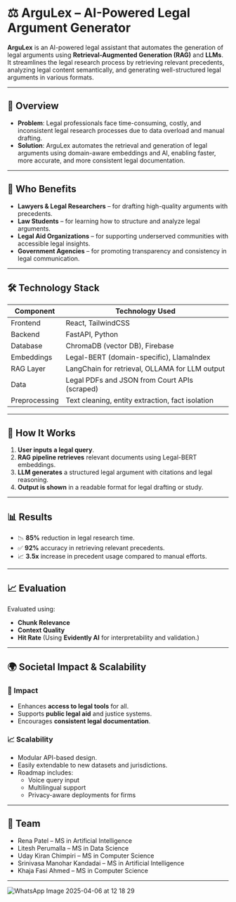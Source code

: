 # ⚖️ ArguLex – AI-Powered Legal Argument Generator

**ArguLex** is an AI-powered legal assistant that automates the generation of legal arguments using **Retrieval-Augmented Generation (RAG)** and **LLMs**. It streamlines the legal research process by retrieving relevant precedents, analyzing legal content semantically, and generating well-structured legal arguments in various formats.

---

## 📌 Overview

- **Problem**: Legal professionals face time-consuming, costly, and inconsistent legal research processes due to data overload and manual drafting.
- **Solution**: ArguLex automates the retrieval and generation of legal arguments using domain-aware embeddings and AI, enabling faster, more accurate, and more consistent legal documentation.

---

## 🎯 Who Benefits

- **Lawyers & Legal Researchers** – for drafting high-quality arguments with precedents.
- **Law Students** – for learning how to structure and analyze legal arguments.
- **Legal Aid Organizations** – for supporting underserved communities with accessible legal insights.
- **Government Agencies** – for promoting transparency and consistency in legal communication.

---

## 🛠 Technology Stack

| Component   | Technology Used                                      |
|------------|-------------------------------------------------------|
| Frontend   | React, TailwindCSS                                    |
| Backend    | FastAPI, Python                                       |
| Database   | ChromaDB (vector DB), Firebase                        |
| Embeddings | Legal-BERT (domain-specific), LlamaIndex              |
| RAG Layer  | LangChain for retrieval, OLLAMA for LLM output        |
| Data       | Legal PDFs and JSON from Court APIs (scraped)         |
| Preprocessing | Text cleaning, entity extraction, fact isolation |

---

## 🔄 How It Works

1. **User inputs a legal query**.
2. **RAG pipeline retrieves** relevant documents using Legal-BERT embeddings.
3. **LLM generates** a structured legal argument with citations and legal reasoning.
4. **Output is shown** in a readable format for legal drafting or study.

---

## 📊 Results

- 📉 **85%** reduction in legal research time.
- ✅ **92%** accuracy in retrieving relevant precedents.
- 📈 **3.5x** increase in precedent usage compared to manual efforts.

---

## 📈 Evaluation

Evaluated using:
- **Chunk Relevance**
- **Context Quality**
- **Hit Rate**
(Using **Evidently AI** for interpretability and validation.)

---

## 🌍 Societal Impact & Scalability

### 📣 Impact
- Enhances **access to legal tools** for all.
- Supports **public legal aid** and justice systems.
- Encourages **consistent legal documentation**.

### 📈 Scalability
- Modular API-based design.
- Easily extendable to new datasets and jurisdictions.
- Roadmap includes:
  - Voice query input
  - Multilingual support
  - Privacy-aware deployments for firms

---

## 👥 Team

- Rena Patel – MS in Artificial Intelligence  
- Litesh Perumalla – MS in Data Science  
- Uday Kiran Chimpiri – MS in Computer Science  
- Srinivasa Manohar Kandadai – MS in Artificial Intelligence  
- Khaja Fasi Ahmed – MS in Computer Science  

---
![WhatsApp Image 2025-04-06 at 12 18 29](https://github.com/user-attachments/assets/b0decdb2-7463-4c95-bdbf-50acc4d6f713)


